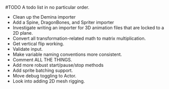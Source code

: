#TODO
A todo list in no particular order.
- Clean up the Demina importer
- Add a Spine, DragonBones, and Spriter importer
- Investigate writing an importer for 3D animation files that are locked to a 2D plane.
- Convert all transformation-related math to matrix multiplication.
- Get vertical flip working.
- Validate input.
- Make variable naming conventions more consistent.
- Comment ALL THE THINGS.
- Add more robust start/pause/stop methods
- Add sprite batching support.
- Move debug toggling to Actor.
- Look into adding 2D mesh rigging.